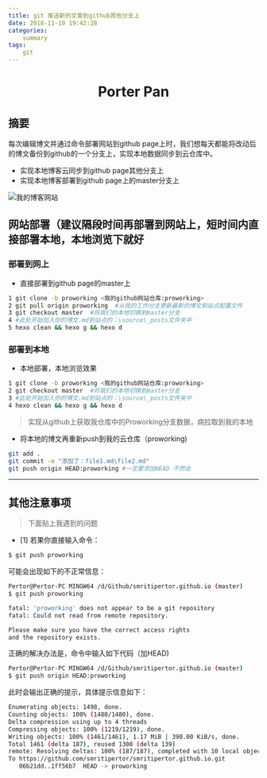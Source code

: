 ```yaml
---
title: git 推送新的文章到github其他分支上
date: 2018-11-10 19:42:28
categories:
    summary
tags:
    git
---
```


# <center> Porter Pan </center>

## 摘要

每次编辑博文并通过命令部署网站到github page上时，我们想每天都能将改动后的博文备份到github的一个分支上，实现本地数据同步到云仓库中。

* 实现本地博客云同步到github page其他分支上
* 实现本地博客部署到github page上的master分支上

![我的博客网站](https://s1.ax1x.com/2018/11/10/iqZ6KJ.png)

<!-- more -->

## 网站部署（建议隔段时间再部署到网站上，短时间内直接部署本地，本地浏览下就好

### 部署到网上

* 直接部署到github page的master上

```bash
1 git clone -b proworking <我的github网站仓库:proworking>
2 git pull origin proworking  #从我的工作分支更新最新的博文和站点配置文件
3 git checkout master  #将我们的本地切换到master分支
4 #此处开始加入你的博文.md到站点的：\source\_posts文件夹中
5 hexo clean && hexo g && hexo d
```

### 部署到本地

* 本地部署，本地浏览效果

```bash
1 git clone -b proworking <我的github网站仓库:proworking>
2 git checkout master  #将我们的本地切换到master分支
3 #此处开始加入你的博文.md到站点的：\source\_posts文件夹中
4 hexo clean && hexo g && hexo d
```
> 实现从github上获取我仓库中的Proworking分支数据，病拉取到我的本地

* 将本地的博文再重新push到我的云仓库（proworking)

```bash
git add .
git commit -m "添加了：file1.md\file2.md"
git push origin HEAD:proworking #一定要添加HEAD 不然会
```

-------------

## 其他注意事项

>下面贴上我遇到的问题

* [1] 若果你直接输入命令：
```bash
$ git push proworking
```
可能会出现如下的不正常信息：

```bash
Pertor@Pertor-PC MINGW64 /d/Github/smritipertor.github.io (master)
$ git push proworking

fatal: 'proworking' does not appear to be a git repository
fatal: Could not read from remote repository.

Please make sure you have the correct access rights
and the repository exists.

```

正确的解决办法是，命令中输入如下代码（加HEAD)

```bash
Pertor@Pertor-PC MINGW64 /d/Github/smritipertor.github.io (master)
$ git push origin HEAD:proworking
```

此时会输出正确的提示，具体提示信息如下：

```bash
Enumerating objects: 1498, done.
Counting objects: 100% (1480/1480), done.
Delta compression using up to 4 threads
Compressing objects: 100% (1219/1219), done.
Writing objects: 100% (1461/1461), 1.17 MiB | 390.00 KiB/s, done.
Total 1461 (delta 187), reused 1300 (delta 139)
remote: Resolving deltas: 100% (187/187), completed with 10 local objects.
To https://github.com/smritipertor/smritipertor.github.io.git
   06b21dd..1ff56b7  HEAD -> proworking

```

